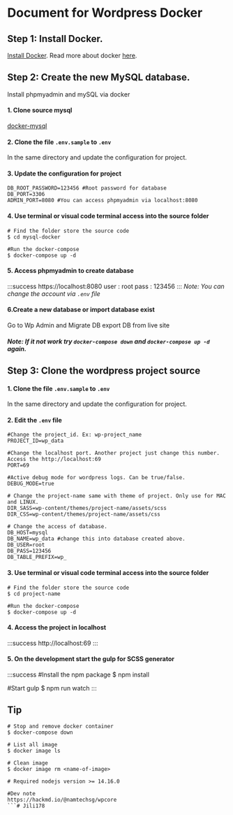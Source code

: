 # Document for Wordpress Docker
## Step 1: Install Docker.

[Install Docker](https://docs.docker.com/get-docker/). Read more about docker [here](https://docs.docker.com/compose/overview/#compose-documentation).

## Step 2: Create the new MySQL database.
Install phpmyadmin and mySQL via docker

#### 1. Clone source mysql
[docker-mysql](https://bitbucket.org/namtech/docker-mysql/src/master/)

#### 2. Clone the file `.env.sample` to `.env` 
In the same directory and update the configuration for project.

#### 3. Update the configuration for project
```bash=
DB_ROOT_PASSWORD=123456 #Root password for database
DB_PORT=3306 
ADMIN_PORT=8080 #You can access phpmyadmin via localhost:8080
```
#### 4. Use terminal or visual code terminal access into the source folder
```bash=
# Find the folder store the source code
$ cd mysql-docker

#Run the docker-compose
$ docker-compose up -d
```

#### 5. Access phpmyadmin to create database 
:::success
https://localhost:8080
user : root
pass : 123456
:::
*Note: You can change the account via `.env` file*

#### 6.Create a new database or import database exist
Go to Wp Admin and Migrate DB export DB from live site

##### Note: If it not work try `docker-compose down` and `docker-compose up -d` again.

## Step 3: Clone the wordpress project source

#### 1. Clone the file `.env.sample` to `.env` 
In the same directory and update the configuration for project.

#### 2. Edit the `.env` file
```bash=
#Change the project_id. Ex: wp-project_name
PROJECT_ID=wp_data

#Change the localhost port. Another project just change this number. Access the http://localhost:69
PORT=69

#Active debug mode for wordpress logs. Can be true/false.
DEBUG_MODE=true

# Change the project-name same with theme of project. Only use for MAC and LINUX.
DIR_SASS=wp-content/themes/project-name/assets/scss
DIR_CSS=wp-content/themes/project-name/assets/css

# Change the access of database.
DB_HOST=mysql
DB_NAME=wp_data #change this into database created above.
DB_USER=root
DB_PASS=123456
DB_TABLE_PREFIX=wp_
```
#### 3. Use terminal or visual code terminal access into the source folder
```bash=
# Find the folder store the source code
$ cd project-name

#Run the docker-compose
$ docker-compose up -d
```
#### 4. Access the project in localhost
:::success
http://localhost:69
:::

#### 5. On the development start the gulp for SCSS generator
:::success
#Install the npm package
$ npm install

#Start gulp
$ npm run watch
:::


## Tip
```bash=
# Stop and remove docker container
$ docker-compose down

# List all image
$ docker image ls

# Clean image
$ docker image rm <name-of-image>

# Required nodejs version >= 14.16.0

#Dev note
https://hackmd.io/@namtechsg/wpcore
```# Jili178
